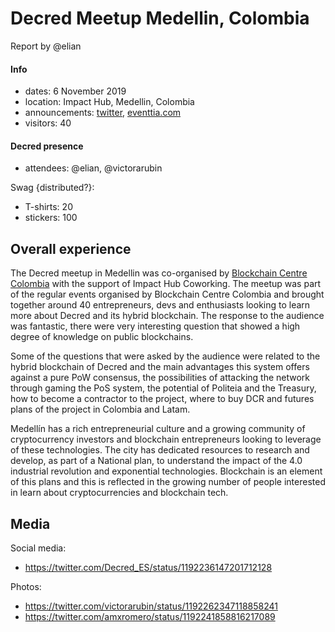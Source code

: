# Decred Meetup Medellin, Colombia

Report by @elian

#### Info

- dates: 6 November 2019
- location: Impact Hub, Medellin, Colombia
- announcements: [twitter](https://twitter.com/Decred_ES/status/1191382508568555520), [eventtia.com](https://connect.eventtia.com/es/dmz/decred-y-como-sera-el-dinero-del-futuro/website)
- visitors: 40

#### Decred presence

- attendees: @elian, @victorarubin

Swag {distributed?}:

- T-shirts: 20
- stickers: 100

## Overall experience

The Decred meetup in Medellin was co-organised by [Blockchain Centre Colombia](http://blockchaincentrecolombia.com/) with the support of Impact Hub Coworking. The meetup was part of the regular events organised by Blockchain Centre Colombia and brought together around 40 entrepreneurs, devs and enthusiasts looking to learn more about Decred and its hybrid blockchain. The response to the audience was fantastic, there were very interesting question that showed a high degree of knowledge on public blockchains.

Some of the questions that were asked by the audience were related to the hybrid blockchain of Decred and the main advantages this system offers against a pure PoW consensus, the possibilities of attacking the network through gaming the PoS system, the potential of Politeia and the Treasury, how to become a contractor to the project, where to buy DCR and futures plans of the project in Colombia and Latam.

Medellín has a rich entrepreneurial culture and a growing community of cryptocurrency investors and blockchain entrepreneurs looking to leverage of these technologies. The city has dedicated resources to research and develop, as part of a National plan, to understand the impact of the 4.0 industrial revolution and exponential technologies. Blockchain is an element of this plans and this is reflected in the growing number of people interested in learn about cryptocurrencies and blockchain tech.

## Media

Social media:

- https://twitter.com/Decred_ES/status/1192236147201712128

Photos:

- https://twitter.com/victorarubin/status/1192262347118858241
- https://twitter.com/amxromero/status/1192241858816217089
